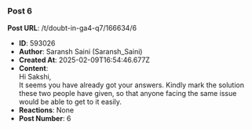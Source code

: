 ### Post 6
**Post URL**: /t/doubt-in-ga4-q7/166634/6
- **ID**: 593026
- **Author**: Saransh Saini (Saransh_Saini)
- **Created At**: 2025-02-09T16:54:46.677Z
- **Content**:  
  Hi Sakshi,<br>
It seems you have already got your answers. Kindly mark the solution these two people have given, so that anyone facing the same issue would be able to get to it easily.
- **Reactions**: None
- **Post Number**: 6

